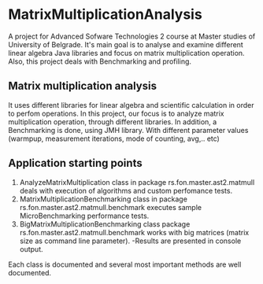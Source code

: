 # MatrixMultiplicationAnalysis
A project for Advanced Sofware Technologies 2 course at Master studies of University of Belgrade. It's main goal is to analyse and examine different linear algebra Java libraries and focus on matrix multiplication operation. Also, this project deals with Benchmarking and profiling.

## Matrix multiplication analysis
It uses different libraries for linear algebra and scientific calculation in order to perfom operations.
In this project, our focus is  to analyze matrix multiplication operation, through different libraries.
In addition, a Benchmarking is done, using JMH library. With different parameter values (warmpup, measurement iterations, mode of counting, avg,.. etc)

## Application starting points
1. AnalyzeMatrixMultiplication class in package rs.fon.master.ast2.matmull deals with execution of algorithms and custom perfomance tests.
2. MatrixMultiplicationBenchmarking class in package rs.fon.master.ast2.matmull.benchmark executes sample MicroBenchmarking performance tests.
3. BigMatrixMultiplicationBenchmarking class package rs.fon.master.ast2.matmull.benchmark works with big matrices (matrix size as command line parameter).
 -Results are presented in console output.
 
 Each class is documented and several most important methods are well documented. 
